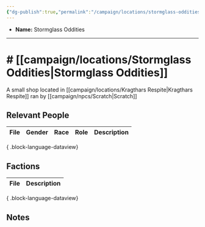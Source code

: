 ```yaml
---
{"dg-publish":true,"permalink":"/campaign/locations/stormglass-oddities/","noteIcon":"","created":"2025-10-26T20:26:37.759-07:00","updated":"2025-10-27T16:35:47.505-07:00"}
---
```



<p><span><ul>
<li dir="auto"><strong>Name:</strong> Stormglass Oddities</li>
</ul></span></p>

---

# # [[campaign/locations/Stormglass Oddities\|Stormglass Oddities]]
A small shop located in [[campaign/locations/Kragthars Respite\|Kragthars Respite]] ran by [[campaign/npcs/Scratch\|Scratch]]

## Relevant People
| File | Gender | Race | Role | Description |
| ---- | ------ | ---- | ---- | ----------- |

{ .block-language-dataview}

## Factions
| File | Description |
| ---- | ----------- |

{ .block-language-dataview}

## Notes
